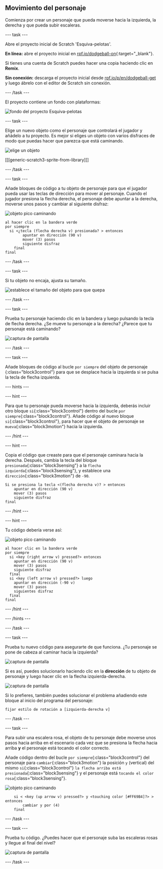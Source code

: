 ## Movimiento del personaje

Comienza por crear un personaje que pueda moverse hacia la izquierda, la derecha y que pueda subir escaleras.

\--- task \---

Abre el proyecto inicial de Scratch 'Esquiva-pelotas'.

**En línea:** abre el proyecto inicial en [rpf.io/dodgeball-on](http://rpf.io/dodgeball-on){:target="_blank"}.

Si tienes una cuenta de Scratch puedes hacer una copia haciendo clic en **Remix**.

**Sin conexión:** descarga el proyecto inicial desde [rpf.io/p/en/dodgeball-get](http://rpf.io/p/en/dodgeball-get) y luego ábrelo con el editor de Scratch sin conexión.

\--- /task \---

El proyecto contiene un fondo con plataformas:

![fondo del proyecto Esquiva-pelotas](images/dodge-background.png)

\--- task \---

Elige un nuevo objeto como el personaje que controlará el jugador y añádelo a tu proyecto. Es mejor si eliges un objeto con varios disfraces de modo que puedas hacer que parezca que está caminando.

![elige un objeto](images/dodge-characters.png)

[[[generic-scratch3-sprite-from-library]]]

\--- /task \---

\--- task \---

Añade bloques de código a tu objeto de personaje para que el jugador pueda usar las teclas de dirección para mover al personaje. Cuando el jugador presiona la flecha derecha, el personaje debe apuntar a la derecha, moverse unos pasos y cambiar al siguiente disfraz:

![objeto pico caminando](images/pico_walking_sprite.png)

```blocks3
al hacer clic en la bandera verde
por siempre 
  si <¿tecla (flecha derecha v) presionada? > entonces
        apuntar en dirección (90 v)
        mover (3) pasos
        siguiente disfraz
    final
final
```

\--- /task \---

\--- task \---

Si tu objeto no encaja, ajusta su tamaño.

![establece el tamaño del objeto para que quepa](images/dodge-sprite-size-annotated.png)

\--- /task \---

\--- task \---

Prueba tu personaje haciendo clic en la bandera y luego pulsando la tecla de flecha derecha. ¿Se mueve tu personaje a la derecha? ¿Parece que tu personaje está caminando?

![captura de pantalla](images/dodge-walking.png)

\--- /task \---

\--- task \---

Añade bloques de código al bucle `por siempre` del objeto de personaje {:class="block3control"} para que se desplace hacia la izquierda si se pulsa la tecla de flecha izquierda.

\--- hints \---

\--- hint \---

Para que tu personaje pueda moverse hacia la izquierda, deberás incluir otro bloque `si`{:class="block3control"} dentro del bucle `por siempre`{:class="block3control"}. Añade código al nuevo bloque `si`{:class="block3control"}, para hacer que el objeto de personaje se `mueva`{:class="block3motion"} hacia la izquierda.

\--- /hint \---

\--- hint \---

Copia el código que creaste para que el personaje caminara hacia la derecha. Después, cambia la tecla del bloque `presionada`{:class="block3sensing"} a la `flecha izquierda`{:class="block3sensing"}, y establece una `dirección`{:class="block3motion"} de `-90`.

```blocks3
Si se presiona la tecla <(flecha derecha v)? > entonces
    apuntar en dirección (90 v)
    mover (3) pasos
    siguiente disfraz
final
```

\--- /hint \---

\--- hint \---

Tu código debería verse así:

![objeto pico caminando](images/pico_walking_sprite.png)

```blocks3
al hacer clic en la bandera verde
por siempre 
  si <key (right arrow v) pressed?> entonces 
    apuntar en dirección (90 v)
    mover (3) pasos
    siguiente disfraz
  final
  si <key (left arrow v) pressed?> luego 
    apuntar en dirección (-90 v)
    mover (3) pasos
    siguientes disfraz
  final
final
```

\--- /hint \---

\--- /hints \---

\--- /task \---

\--- task \---

Prueba tu nuevo código para asegurarte de que funciona. ¿Tu personaje se pone de cabeza al caminar hacia la izquierda?

![captura de pantalla](images/dodge-upside-down.png)

Si es así, puedes solucionarlo haciendo clic en la **dirección** de tu objeto de personaje y luego hacer clic en la flecha izquierda-derecha.

![captura de pantalla](images/dodge-left-right-annotated.png)

Si lo prefieres, también puedes solucionar el problema añadiendo este bloque al inicio del programa del personaje:

```blocks3
fijar estilo de rotación a [izquierda-derecha v]
```

\--- /task \---

\--- task \---

Para subir una escalera rosa, el objeto de tu personaje debe moverse unos pasos hacia arriba en el escenario cada vez que se presiona la flecha hacia arriba **y** el personaje está tocando el color correcto.

Añade código dentro del bucle `por siempre`{:class="block3control"} del personaje para `cambiar`{:class="block3motion"} la posición `y` (vertical) del mismo `si`{:class="block3control"} `la flecha arriba está presionada`{:class="block3sensing"} y el personaje está `tocando el color rosa`{:class="block3sensing"}.

![objeto pico caminando](images/pico_walking_sprite.png)

```blocks3
    si < <key (up arrow v) pressed?> y <touching color [#FF69B4]?> > entonces
        cambiar y por (4)
    final
```

\--- /task \---

\--- task \---

Prueba tu código. ¿Puedes hacer que el personaje suba las escaleras rosas y llegue al final del nivel?

![captura de pantalla](images/dodge-test-character.png)

\--- /task \---